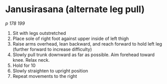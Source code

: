 # Janusirasana (alternate leg pull)
_p 178 199_

1. Sit with legs outstretched
2. Place sole of right foot against upper inside of left thigh
3. Raise arms overhead, lean backward, and reach forward to hold left leg (further forward to increase difficulty)
4. Slowly pull trunk downward as far as possible. Aim forehead toward knee. Relax neck.
5. Hold for 10
6. Slowly straighten to upright position
7. Repeat movements to the right
